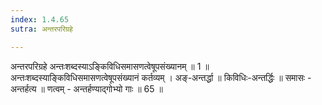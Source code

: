 ```yaml
---
index: 1.4.65
sutra: अन्तरपरिग्रहे

---
```

अन्तरपरिग्रहे अन्तःशब्दस्याऽङि्कविधिसमासणत्वेषूपसंख्यानम् ॥ 1 ॥ अन्तःशब्दस्याङ्किविधिसमासणत्वेषूपसंख्यानं कर्तव्यम् । अङ्-अन्तर्द्धा ॥ किविधिः-अन्तर्द्धिः ॥ समासः  -  अन्तर्हत्य ॥ णत्वम्  -  अन्तर्हण्याद्गोभ्यो गाः ॥ 65 ॥